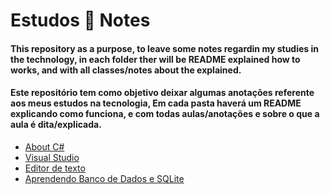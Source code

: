 # Estudos :book: Notes

#### This repository as a purpose, to leave some notes regardin my studies in the technology, in each folder ther will be README explained how to works, and with all classes/notes about the explained.

#### Este repositório tem como objetivo deixar algumas anotações referente aos meus estudos na tecnologia, Em cada pasta haverá um README explicando como funciona, e com todas aulas/anotações e sobre o que a aula é dita/explicada.

- [About C#](https://github.com/Thomaz-Peres/Estudos/tree/master/C%23%20aulas)
- [Visual Studio](https://github.com/Thomaz-Peres/Estudos-Notes/tree/master/Visual%20Studio)
- [Editor de texto](https://github.com/Thomaz-Peres/Editor-de-Texto)
- [Aprendendo Banco de Dados e SQLite](https://github.com/Thomaz-Peres/Estudos-Notes/tree/master/Visual%20Studio/SQLite)
